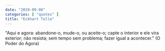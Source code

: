 ```yaml
---
date: "2019-09-08"
categories: [ "quotes" ]
title: "Eckhart Tolle"
---
```

"Aqui e agora: abandone-o, mude-o, ou aceite-o; capte o interior e ele vira exterior; não resista; sem tempo sem problema; fazer igual a acontecer." (O Poder do Agora)
